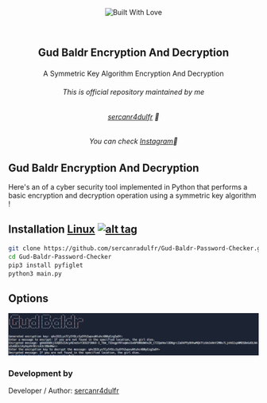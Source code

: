 <p align=center>
  <img title="Built With Love" src="https://forthebadge.com/images/badges/built-with-love.svg"></p>
  
  <br>
  
##   <p align="center">Gud Baldr Encryption And Decryption
  <p align="center">A Symmetric Key Algorithm Encryption And Decryption




###### <p align="center"> *This is official repository maintained by me*</center> </p>
###### <p align="center"> *[sercanr4dulfr](https://www.instagram.com/therealradulfr/) 🍺*</center> </p>
###### <p align="center"> *You can check [Instagram](https://www.instagram.com/therealradulfr/)🍺*</center> </p>
  
  
## Gud Baldr Encryption And Decryption
 
Here's an of a cyber security tool implemented in Python that performs a basic encryption and decryption operation using a symmetric key algorithm !
  

 

## Installation [Linux](https://wikipedia.org/wiki/Linux) [![alt tag](http://icons.iconarchive.com/icons/dakirby309/simply-styled/32/OS-Linux-icon.png)](https://en.wikipedia.org/wiki/Linux)

```bash
git clone https://github.com/sercanradulfr/Gud-Baldr-Password-Checker.git
cd Gud-Baldr-Password-Checker
pip3 install pyfiglet
python3 main.py
```
## Options
![Gud Baldr Password Checker Image](https://github.com/sercanradulfr/Gud-Baldr-Encryption-And-Decryption/blob/main/gbeandd.png "Gud Baldr Encryption And Decryption Image")




 

 ### Development by

Developer / Author: [sercanr4dulfr](https://www.instagram.com/therealradulfr/)
